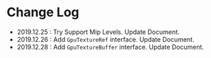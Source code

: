 # Change Log

- 2019.12.25 : Try Support Mip Levels. Update Document.
- 2019.12.26 : Add `GpuTextureRef` interface. Update Document.
- 2019.12.28 : Add `GpuTextureBuffer` interface. Update Document.